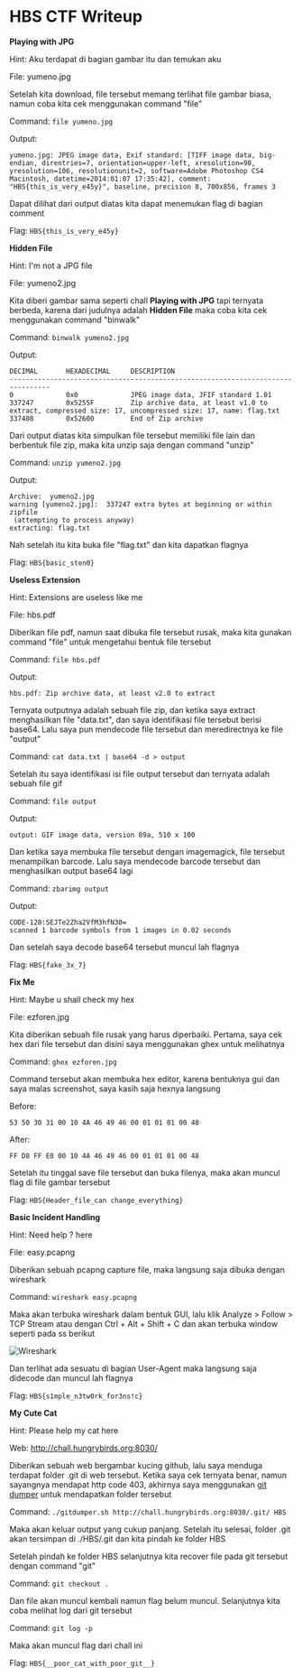 # HBS CTF Writeup

**Playing with JPG**

Hint: Aku terdapat di bagian gambar itu dan temukan aku

File: yumeno.jpg

Setelah kita download, file tersebut memang terlihat file gambar biasa, namun coba kita cek menggunakan command "file"

Command:
```file yumeno.jpg```

Output:
```
yumeno.jpg: JPEG image data, Exif standard: [TIFF image data, big-endian, direntries=7, orientation=upper-left, xresolution=98, yresolution=106, resolutionunit=2, software=Adobe Photoshop CS4 Macintosh, datetime=2014:01:07 17:35:42], comment: "HBS{this_is_very_e45y}", baseline, precision 8, 700x856, frames 3
```

Dapat dilihat dari output diatas kita dapat menemukan flag di bagian comment

Flag: ```HBS{this_is_very_e45y}```



**Hidden File**

Hint: I'm not a JPG file

File: yumeno2.jpg

Kita diberi gambar sama seperti chall **Playing with JPG** tapi ternyata berbeda, karena dari judulnya adalah **Hidden File** maka coba kita cek menggunakan command "binwalk"

Command:
```binwalk yumeno2.jpg```

Output:
```
DECIMAL       HEXADECIMAL     DESCRIPTION
--------------------------------------------------------------------------------
0             0x0             JPEG image data, JFIF standard 1.01
337247        0x5255F         Zip archive data, at least v1.0 to extract, compressed size: 17, uncompressed size: 17, name: flag.txt
337408        0x52600         End of Zip archive
```

Dari output diatas kita simpulkan file tersebut memiliki file lain dan berbentuk file zip, maka kita unzip saja dengan command "unzip"

Command:
```unzip yumeno2.jpg```

Output:
```
Archive:  yumeno2.jpg
warning [yumeno2.jpg]:  337247 extra bytes at beginning or within zipfile
 (attempting to process anyway)
extracting: flag.txt
```

Nah setelah itu kita buka file "flag.txt" dan kita dapatkan flagnya

Flag: ```HBS{basic_sten0}```



**Useless Extension**

Hint: Extensions are useless like me

File: hbs.pdf

Diberikan file pdf, namun saat dibuka file tersebut rusak, maka kita gunakan command "file" untuk mengetahui bentuk file tersebut

Command:
```file hbs.pdf```

Output:
```
hbs.pdf: Zip archive data, at least v2.0 to extract
```

Ternyata outputnya adalah sebuah file zip, dan ketika saya extract menghasilkan file "data.txt", dan saya identifikasi file tersebut berisi base64. Lalu saya pun mendecode file tersebut dan meredirectnya ke file "output"

Command:
```cat data.txt | base64 -d > output```

Setelah itu saya identifikasi isi file output tersebut dan ternyata adalah sebuah file gif

Command:
```file output```

Output:
```
output: GIF image data, version 89a, 510 x 100
```

Dan ketika saya membuka file tersebut dengan imagemagick, file tersebut menampilkan barcode. Lalu saya mendecode barcode tersebut dan menghasilkan output base64 lagi

Command:
```zbarimg output```

Output:
```
CODE-128:SEJTe2Zha2VfM3hfN30=
scanned 1 barcode symbols from 1 images in 0.02 seconds
```

Dan setelah saya decode base64 tersebut muncul lah flagnya

Flag: ```HBS{fake_3x_7}```



**Fix Me**

Hint: Maybe u shall check my hex

File: ezforen.jpg

Kita diberikan sebuah file rusak yang harus diperbaiki. Pertama, saya cek hex dari file tersebut dan disini saya menggunakan ghex untuk melihatnya

Command: ```ghex ezforen.jpg```

Command tersebut akan membuka hex editor, karena bentuknya gui dan saya malas screenshot, saya kasih saja hexnya langsung

Before:
```
53 50 30 31 00 10 4A 46 49 46 00 01 01 01 00 48
```
After:
```
FF D8 FF E0 00 10 4A 46 49 46 00 01 01 01 00 48
```

Setelah itu tinggal save file tersebut dan buka filenya, maka akan muncul flag di file gambar tersebut

Flag: ```HBS{Header_file_can change_everything}```



**Basic Incident Handling**

Hint: Need help ? here

File: easy.pcapng

Diberikan sebuah pcapng capture file, maka langsung saja dibuka dengan wireshark

Command: ```wireshark easy.pcapng```

Maka akan terbuka wireshark dalam bentuk GUI, lalu klik Analyze > Follow > TCP Stream atau dengan Ctrl + Alt + Shift + C dan akan terbuka window seperti pada ss berikut

![Wireshark](https://github.com/bl33dz/Writeup/raw/master/HBS/wireshark_ss.png)

Dan terlihat ada sesuatu di bagian User-Agent maka langsung saja didecode dan muncul lah flagnya

Flag: ```HBS{s1mple_n3tw0rk_for3ns!c}```



**My Cute Cat**

Hint: Please help my cat here

Web: http://chall.hungrybirds.org:8030/

Diberikan sebuah web bergambar kucing github, lalu saya menduga terdapat folder .git di web tersebut. Ketika saya cek ternyata benar, namun sayangnya mendapat http code 403, akhirnya saya menggunakan [git dumper](https://github.com/internetwache/GitTools/) untuk mendapatkan folder tersebut

Command: ```./gitdumper.sh http://chall.hungrybirds.org:8030/.git/ HBS```

Maka akan keluar output yang cukup panjang. Setelah itu selesai, folder .git akan tersimpan di ./HBS/.git dan kita pindah ke folder HBS

Setelah pindah ke folder HBS selanjutnya kita recover file pada git tersebut dengan command "git"

Command: ```git checkout .```

Dan file akan muncul kembali namun flag belum muncul. Selanjutnya kita coba melihat log dari git tersebut

Command: ```git log -p```

Maka akan muncul flag dari chall ini

Flag: ```HBS{__poor_cat_with_poor_git__}```
